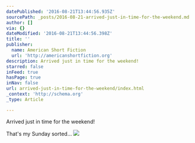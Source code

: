 ```yaml
---
datePublished: '2016-08-21T13:44:56.935Z'
sourcePath: _posts/2016-08-21-arrived-just-in-time-for-the-weekend.md
author: []
via: {}
dateModified: '2016-08-21T13:44:56.398Z'
title: ''
publisher:
  name: American Short Fiction
  url: 'http://americanshortfiction.org'
description: Arrived just in time for the weekend!
starred: false
inFeed: true
hasPage: true
inNav: false
url: arrived-just-in-time-for-the-weekend/index.html
_context: 'http://schema.org'
_type: Article

---
```

Arrived just in time for the weekend!

That's my Sunday sorted...
![](https://the-grid-user-content.s3-us-west-2.amazonaws.com/c728cfeb-aa5c-4ad4-81b3-092ee94770f8.png)
